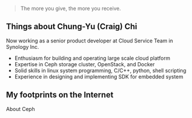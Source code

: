 > The more you give, the more you receive.

## Things about Chung-Yu (Craig) Chi

Now working as a senior product developer at Cloud Service Team in Synology Inc.

- Enthusiasm for building and operating large scale cloud platform
- Expertise in Ceph storage cluster, OpenStack, and Docker
- Solid skills in linux system programming, C/C++, python, shell scripting
- Experience in designing and implementing SDK for embedded system

## My footprints on the Internet

About Ceph